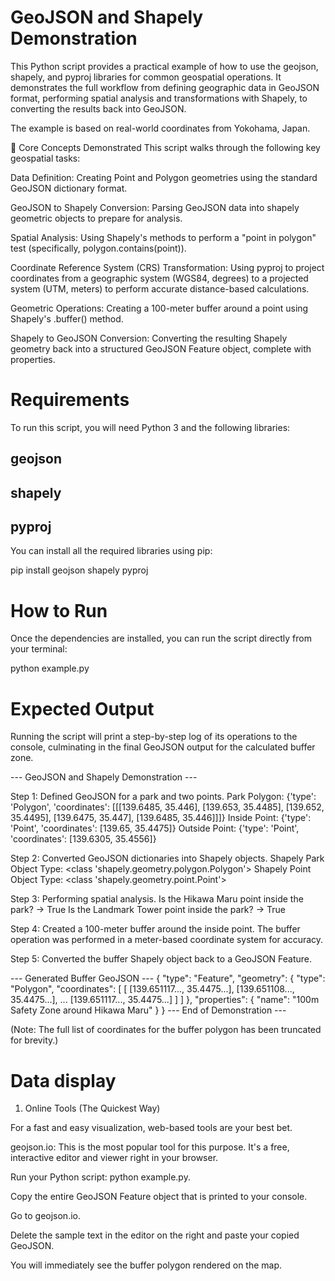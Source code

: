 # GeoJSON and Shapely Demonstration
This Python script provides a practical example of how to use the geojson, shapely, and pyproj libraries for common geospatial operations. It demonstrates the full workflow from defining geographic data in GeoJSON format, performing spatial analysis and transformations with Shapely, to converting the results back into GeoJSON.

The example is based on real-world coordinates from Yokohama, Japan.

📍 Core Concepts Demonstrated
This script walks through the following key geospatial tasks:

Data Definition: Creating Point and Polygon geometries using the standard GeoJSON dictionary format.

GeoJSON to Shapely Conversion: Parsing GeoJSON data into shapely geometric objects to prepare for analysis.

Spatial Analysis: Using Shapely's methods to perform a "point in polygon" test (specifically, polygon.contains(point)).

Coordinate Reference System (CRS) Transformation: Using pyproj to project coordinates from a geographic system (WGS84, degrees) to a projected system (UTM, meters) to perform accurate distance-based calculations.

Geometric Operations: Creating a 100-meter buffer around a point using Shapely's .buffer() method.

Shapely to GeoJSON Conversion: Converting the resulting Shapely geometry back into a structured GeoJSON Feature object, complete with properties.

# Requirements
To run this script, you will need Python 3 and the following libraries:

## geojson
## shapely
## pyproj

You can install all the required libraries using pip:

pip install geojson shapely pyproj

#  How to Run
Once the dependencies are installed, you can run the script directly from your terminal:

python example.py

# Expected Output
Running the script will print a step-by-step log of its operations to the console, culminating in the final GeoJSON output for the calculated buffer zone.

--- GeoJSON and Shapely Demonstration ---

Step 1: Defined GeoJSON for a park and two points.
Park Polygon: {'type': 'Polygon', 'coordinates': [[[139.6485, 35.446], [139.653, 35.4485], [139.652, 35.4495], [139.6475, 35.447], [139.6485, 35.446]]]}
Inside Point: {'type': 'Point', 'coordinates': [139.65, 35.4475]}
Outside Point: {'type': 'Point', 'coordinates': [139.6305, 35.4556]}

Step 2: Converted GeoJSON dictionaries into Shapely objects.
Shapely Park Object Type: <class 'shapely.geometry.polygon.Polygon'>
Shapely Point Object Type: <class 'shapely.geometry.point.Point'>

Step 3: Performing spatial analysis.
Is the Hikawa Maru point inside the park? -> True
Is the Landmark Tower point inside the park? -> True

Step 4: Created a 100-meter buffer around the inside point.
The buffer operation was performed in a meter-based coordinate system for accuracy.

Step 5: Converted the buffer Shapely object back to a GeoJSON Feature.

--- Generated Buffer GeoJSON ---
{
    "type": "Feature",
    "geometry": {
        "type": "Polygon",
        "coordinates": [
            [
                [139.651117..., 35.4475...],
                [139.651108..., 35.4475...],
                ...
                [139.651117..., 35.4475...]
            ]
        ]
    },
    "properties": {
        "name": "100m Safety Zone around Hikawa Maru"
    }
}
--- End of Demonstration ---

(Note: The full list of coordinates for the buffer polygon has been truncated for brevity.)

# Data display

1. Online Tools (The Quickest Way)

For a fast and easy visualization, web-based tools are your best bet.

geojson.io: This is the most popular tool for this purpose. It's a free, interactive editor and viewer right in your browser.

Run your Python script: python example.py.

Copy the entire GeoJSON Feature object that is printed to your console.

Go to geojson.io.

Delete the sample text in the editor on the right and paste your copied GeoJSON.

You will immediately see the buffer polygon rendered on the map.
